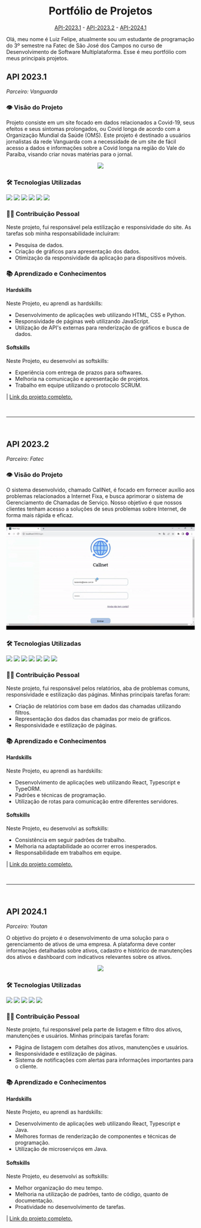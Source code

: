 <div align="center">

# Portfólio de Projetos

<a href="#api-20231">API-2023.1</a> -
<a href="#api-20232">API-2023.2</a> -
<a href="#api-20241">API-2024.1</a>

</div>

Olá, meu nome é Luiz Felipe, atualmente sou um estudante de programação do 3º semestre na Fatec de São José dos Campos no curso de Desenvolvimento de Software Multiplataforma. Esse é meu portfólio com meus principais projetos.

<h2 id="api-20231">API 2023.1</h2>

_Parceiro: Vanguarda_

### 👁️ Visão do Projeto

Projeto consiste em um site focado em dados relacionados a Covid-19, seus efeitos e seus sintomas prolongados, ou Covid longa de acordo com a Organização Mundial da Saúde (OMS). Este projeto é destinado a usuários jornalistas da rede Vanguarda com a necessidade de um site de fácil acesso a dados e informações sobre a Covid longa na região do Vale do Paraíba, visando criar novas matérias para o jornal.

<div align="center">

<img src="/docs/images/mvp_desktop.gif">

</div>

### 🛠️ Tecnologias Utilizadas

<div align="left">
    <img src="https://img.shields.io/badge/Figma-F24E1E?style=for-the-badge&logo=figma&logoColor=white&color=F46A67"/>
    <img src="https://img.shields.io/badge/HTML-239120?style=for-the-badge&logo=html5&logoColor=white&color=F46A67"/>
    <img src="https://img.shields.io/badge/CSS-239120?&style=for-the-badge&logo=css3&logoColor=white&color=F46A67"/>
    <img src="https://img.shields.io/badge/Python-3776AB?style=for-the-badge&logo=python&logoColor=white&color=F46A67"/>
    <img src="https://img.shields.io/badge/Flask-000000?style=for-the-badge&logo=flask&logoColor=white&color=F46A67"/>
    <img src="https://img.shields.io/badge/JavaScript-323330?style=for-the-badge&logo=javascript&logoColor=white&color=F46A67"/>
</div>

### 👨‍💻 Contribuição Pessoal

Neste projeto, fui responsável pela estilização e responsividade do site. As tarefas sob minha responsabilidade incluíram:

- Pesquisa de dados.
- Criação de gráficos para apresentação dos dados.
- Otimização da responsividade da aplicação para dispositivos móveis.

### 📚 Aprendizado e Conhecimentos

#### Hardskills

Neste Projeto, eu aprendi as hardskills:

- Desenvolvimento de aplicações web utilizando HTML, CSS e Python.
- Responsividade de páginas web utilizando JavaScript.
- Utilização de API's externas para renderização de gráficos e busca de dados.

#### Softskills

Neste Projeto, eu desenvolvi as softskills:

- Experiência com entrega de prazos para softwares.
- Melhoria na comunicação e apresentação de projetos.
- Trabalho em equipe utilizando o protocolo SCRUM.

| <a href="https://github.com/Equipe-CodeLand/API-2023.1">Link do projeto completo.</a>

<br>
<hr>
<br>

<h2 id="api-20232">API 2023.2</h2>

_Parceiro: Fatec_

### 👁️ Visão do Projeto

O sistema desenvolvido, chamado CallNet, é focado em fornecer auxílio aos problemas relacionados a Internet Fixa, e busca aprimorar o sistema de Gerenciamento de Chamadas de Serviço. Nosso objetivo é que nossos clientes tenham acesso a soluções de seus problemas sobre Internet, de forma mais rápida e eficaz.

<div align="center">

<img src="/docs/images/adm_mvp.gif">

</div>

### 🛠️ Tecnologias Utilizadas

<div align="left">

<img src="https://img.shields.io/badge/Figma-217346?style=for-the-badge&logo=figma&logoColor=white&color=93B6E4"/>
<img src="https://img.shields.io/badge/Node%20js-339933?style=for-the-badge&logo=nodedotjs&logoColor=white&color=93B6E4"/>
<img src="https://img.shields.io/badge/TypeScript-007ACC?style=for-the-badge&logo=typescript&logoColor=white&color=93B6E4"/>
<img src="https://img.shields.io/badge/MySQL-005C84?style=for-the-badge&logo=mysql&logoColor=white&color=93B6E4"/>
<img src="https://img.shields.io/badge/React-20232A?style=for-the-badge&logo=react&logoColor=white&color=93B6E4"/>
<img src="https://img.shields.io/badge/CSS3-1572B6?style=for-the-badge&logo=css3&logoColor=white&color=93B6E4"/>
<img src="https://img.shields.io/badge/TypeORM-007ACC?style=for-the-badge&logoColor=white&color=93B6E4"/>

</div>

### 👨‍💻 Contribuição Pessoal

Neste projeto, fui responsável pelos relatórios, aba de problemas comuns, responsividade e estilização das páginas. Minhas principais tarefas foram:

- Criação de relatórios com base em dados das chamadas utilizando filtros.
- Representação dos dados das chamadas por meio de gráficos.
- Responsividade e estilização de páginas.

### 📚 Aprendizado e Conhecimentos

#### Hardskills

Neste Projeto, eu aprendi as hardskills:

- Desenvolvimento de aplicações web utilizando React, Typescript e TypeORM.
- Padrões e técnicas de programação.
- Utilização de rotas para comunicação entre diferentes servidores.

#### Softskills

Neste Projeto, eu desenvolvi as softskills:

- Consistência em seguir padrões de trabalho.
- Melhoria na adaptabilidade ao ocorrer erros inesperados.
- Responsabilidade em trabalhos em equipe.

| <a href="https://github.com/Equipe-CodeLand/API-2023.2">Link do projeto completo.</a>

<br>
<hr>
<br>

<h2 id="api-20241">API 2024.1</h2>

_Parceiro: Youtan_

O objetivo do projeto é o desenvolvimento de uma solução para o gerenciamento de ativos de uma empresa. A plataforma deve conter informações detalhadas sobre ativos, cadastro e histórico de manutenções dos ativos e dashboard com indicativos relevantes sobre os ativos.

<div align="center">

<img src="/docs/images/youtan.gif">

</div>

### 🛠️ Tecnologias Utilizadas

<div align="left">

<img src="https://img.shields.io/badge/Figma-217346?style=for-the-badge&logo=figma&logoColor=white&color=00A0B9"/>
<img src="https://img.shields.io/badge/TypeScript-007ACC?style=for-the-badge&logo=typescript&logoColor=white&color=00A0B9"/>
<img src="https://img.shields.io/badge/React-20232A?style=for-the-badge&logo=react&logoColor=white&color=00A0B9"/>
<img src="https://img.shields.io/badge/MySQL-005C84?style=for-the-badge&logo=mysql&logoColor=white&color=00A0B9"/>
<img src="https://img.shields.io/badge/Java-ED8B00?style=for-the-badge&logo=java&logoColor=white&color=00A0B9"/>
    
</div>

### 👨‍💻 Contribuição Pessoal

Neste projeto, fui responsável pela parte de listagem e filtro dos ativos, manutenções e usuários. Minhas principais tarefas foram:

- Página de listagem com detalhes dos ativos, manutenções e usuários.
- Responsividade e estilização de páginas.
- Sistema de notificações com alertas para informações importantes para o cliente.

### 📚 Aprendizado e Conhecimentos

#### Hardskills

Neste Projeto, eu aprendi as hardskills:

- Desenvolvimento de aplicações web utilizando React, Typescript e Java.
- Melhores formas de renderização de componentes e técnicas de programação.
- Utilização de microserviços em Java.

#### Softskills

Neste Projeto, eu desenvolvi as softskills:

- Melhor organização do meu tempo.
- Melhoria na utilização de padrões, tanto de código, quanto de documentação.
- Proatividade no desenvolvimento de tarefas.

| <a href="https://github.com/Equipe-CodeLand/API-2024.1">Link do projeto completo.</a>

